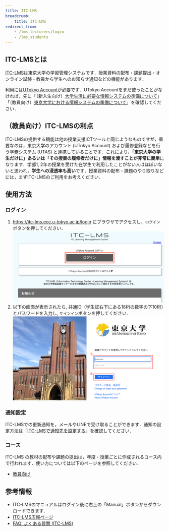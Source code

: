 ```yaml
---
title: ITC-LMS
breadcrumb:
    title: ITC-LMS
redirect_from:
    - /lms_lecturers/login
    - /lms_students
---
```


## ITC-LMSとは

[ITC-LMS](https://itc-lms.ecc.u-tokyo.ac.jp/)は東京大学の学習管理システムです．授業資料の配布・課題提出・オンライン試験・教員から学生へのお知らせ通知などの機能があります．

利用には[UTokyo Account](/utokyo_account/)が必要です．UTokyo Accountをまだ使ったことがなければ，先に「（新入生向け）[大学生活に必要な情報システムの準備について](/oc/)」「（教員向け）[東京大学における情報システムの準備について](/faculty_members/)」を確認してください．

## （教員向け）ITC-LMSの利点

ITC-LMSの提供する機能は他の授業支援ICTツールと同じようなものですが，重要なのは，東京大学のアカウント (UTokyo Account) および履修登録などを行う学務システム (UTAS) と連携していることです．これにより，**「東京大学の学生だけに」あるいは「その授業の履修者だけに」情報を渡すことが非常に簡単**になります．学部1, 2年の授業を受けた在学生で利用したことがない人はほぼいないと思われ，**学生への浸透率も高い**です．授業資料の配布・課題のやり取りなどには，まずITC-LMSのご利用をお考えください．

## 使用方法

### ログイン

1.  https://itc-lms.ecc.u-tokyo.ac.jp/login にブラウザでアクセスし，`ログイン`ボタンを押してください．
    ![LMSログイン画面](./login.png)
2.  以下の画面が表示されたら, 共通ID（学生証右下にある18桁の数字の下10桁）とパスワードを入力し, `サインイン`ボタンを押してください.
    ![UTokyo Accountログイン画面](./UTAC.png)

### 通知設定

ITC-LMSでの更新通知を，メールやLINEで受け取ることができます．通知の設定方法は「[ITC-LMSで通知先を設定する](notification/)」を確認してください．

### コース

ITC-LMS の教材の配布や課題の提出は，年度・授業ごとに作成されるコース内で行われます．使い方については以下のページを参照してください．

<!-- * [学生向け](students/) -->
* [教員向け](lecturers/)

## 参考情報

* ITC-LMSのマニュアルはログイン後に右上の「Manual」ボタンからダウンロードできます．
* <a href="https://www.ecc.u-tokyo.ac.jp/itc-lms/">ITC-LMS広報ページ</a>
* <a href="https://www.ecc.u-tokyo.ac.jp/itc-lms/faq.html">FAQ: よくある質問 (ITC-LMS)</a>
